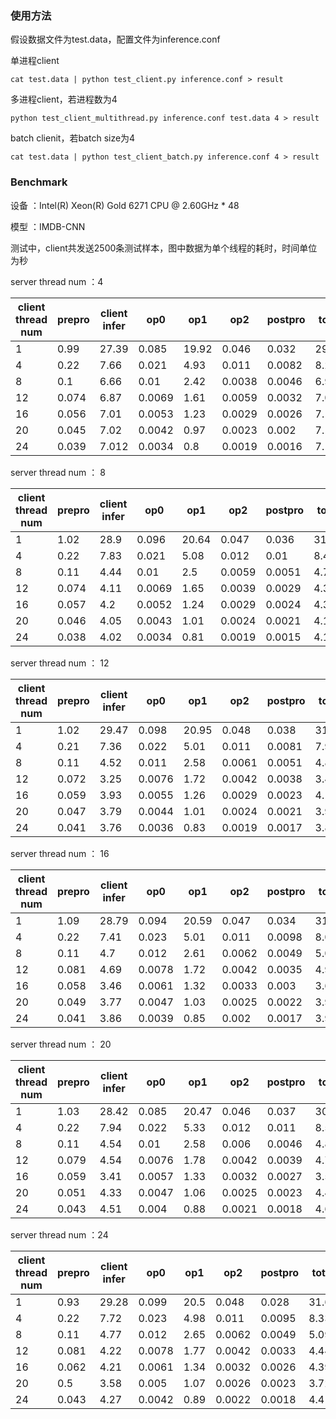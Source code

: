### 使用方法

假设数据文件为test.data，配置文件为inference.conf

单进程client
```
cat test.data | python test_client.py inference.conf > result
```
多进程client，若进程数为4
```
python test_client_multithread.py inference.conf test.data 4 > result
```
batch clienit，若batch size为4
```
cat test.data | python test_client_batch.py inference.conf 4 > result
```

### Benchmark

设备 ：Intel(R) Xeon(R)  Gold 6271 CPU @ 2.60GHz * 48

模型 ：IMDB-CNN

测试中，client共发送2500条测试样本，图中数据为单个线程的耗时，时间单位为秒

server thread num ：4

| client  thread num | prepro | client infer | op0    | op1   | op2    | postpro | total |
| ------------------ | ------ | ------------ | ------ | ----- | ------ | ------- | ----- |
| 1                  | 0.99   | 27.39        | 0.085  | 19.92 | 0.046  | 0.032   | 29.84 |
| 4                  | 0.22   | 7.66         | 0.021  | 4.93  | 0.011  | 0.0082  | 8.28  |
| 8                  | 0.1    | 6.66         | 0.01   | 2.42  | 0.0038 | 0.0046  | 6.95  |
| 12                 | 0.074  | 6.87         | 0.0069 | 1.61  | 0.0059 | 0.0032  | 7.07  |
| 16                 | 0.056  | 7.01         | 0.0053 | 1.23  | 0.0029 | 0.0026  | 7.17  |
| 20                 | 0.045  | 7.02         | 0.0042 | 0.97  | 0.0023 | 0.002   | 7.15  |
| 24                 | 0.039  | 7.012        | 0.0034 | 0.8   | 0.0019 | 0.0016  | 7.12  |

server thread num ： 8

| client  thread num | prepro | client infer | op0    | op1   | op2    | postpro | total |
| ------------------ | ------ | ------------ | ------ | ----- | ------ | ------- | ----- |
| 1                  | 1.02   | 28.9         | 0.096  | 20.64 | 0.047  | 0.036   | 31.51 |
| 4                  | 0.22   | 7.83         | 0.021  | 5.08  | 0.012  | 0.01    | 8.45  |
| 8                  | 0.11   | 4.44         | 0.01   | 2.5   | 0.0059 | 0.0051  | 4.73  |
| 12                 | 0.074  | 4.11         | 0.0069 | 1.65  | 0.0039 | 0.0029  | 4.31  |
| 16                 | 0.057  | 4.2          | 0.0052 | 1.24  | 0.0029 | 0.0024  | 4.35  |
| 20                 | 0.046  | 4.05         | 0.0043 | 1.01  | 0.0024 | 0.0021  | 4.18  |
| 24                 | 0.038  | 4.02         | 0.0034 | 0.81  | 0.0019 | 0.0015  | 4.13  |

server thread num ： 12

| client  thread num | prepro | client infer | op0    | op1   | op2    | postpro | total |
| ------------------ | ------ | ------------ | ------ | ----- | ------ | ------- | ----- |
| 1                  | 1.02   | 29.47        | 0.098  | 20.95 | 0.048  | 0.038   | 31.96 |
| 4                  | 0.21   | 7.36         | 0.022  | 5.01  | 0.011  | 0.0081  | 7.95  |
| 8                  | 0.11   | 4.52         | 0.011  | 2.58  | 0.0061 | 0.0051  | 4.83  |
| 12                 | 0.072  | 3.25         | 0.0076 | 1.72  | 0.0042 | 0.0038  | 3.45  |
| 16                 | 0.059  | 3.93         | 0.0055 | 1.26  | 0.0029 | 0.0023  | 4.1   |
| 20                 | 0.047  | 3.79         | 0.0044 | 1.01  | 0.0024 | 0.0021  | 3.92  |
| 24                 | 0.041  | 3.76         | 0.0036 | 0.83  | 0.0019 | 0.0017  | 3.87  |

server thread num ： 16

| client  thread num | prepro | client infer | op0    | op1   | op2    | postpro | total |
| ------------------ | ------ | ------------ | ------ | ----- | ------ | ------- | ----- |
| 1                  | 1.09   | 28.79        | 0.094  | 20.59 | 0.047  | 0.034   | 31.41 |
| 4                  | 0.22   | 7.41         | 0.023  | 5.01  | 0.011  | 0.0098  | 8.01  |
| 8                  | 0.11   | 4.7          | 0.012  | 2.61  | 0.0062 | 0.0049  | 5.01  |
| 12                 | 0.081  | 4.69         | 0.0078 | 1.72  | 0.0042 | 0.0035  | 4.91  |
| 16                 | 0.058  | 3.46         | 0.0061 | 1.32  | 0.0033 | 0.003   | 3.63  |
| 20                 | 0.049  | 3.77         | 0.0047 | 1.03  | 0.0025 | 0.0022  | 3.91  |
| 24                 | 0.041  | 3.86         | 0.0039 | 0.85  | 0.002  | 0.0017  | 3.98  |

server thread num ： 20

| client  thread num | prepro | client infer | op0    | op1   | op2    | postpro | total |
| ------------------ | ------ | ------------ | ------ | ----- | ------ | ------- | ----- |
| 1                  | 1.03   | 28.42        | 0.085  | 20.47 | 0.046  | 0.037   | 30.98 |
| 4                  | 0.22   | 7.94         | 0.022  | 5.33  | 0.012  | 0.011   | 8.53  |
| 8                  | 0.11   | 4.54         | 0.01   | 2.58  | 0.006  | 0.0046  | 4.84  |
| 12                 | 0.079  | 4.54         | 0.0076 | 1.78  | 0.0042 | 0.0039  | 4.76  |
| 16                 | 0.059  | 3.41         | 0.0057 | 1.33  | 0.0032 | 0.0027  | 3.58  |
| 20                 | 0.051  | 4.33         | 0.0047 | 1.06  | 0.0025 | 0.0023  | 4.48  |
| 24                 | 0.043  | 4.51         | 0.004  | 0.88  | 0.0021 | 0.0018  | 4.63  |

server thread num ：24

| client  thread num | prepro | client infer | op0    | op1  | op2    | postpro | total |
| ------------------ | ------ | ------------ | ------ | ---- | ------ | ------- | ----- |
| 1                  | 0.93   | 29.28        | 0.099  | 20.5 | 0.048  | 0.028   | 31.61 |
| 4                  | 0.22   | 7.72         | 0.023  | 4.98 | 0.011  | 0.0095  | 8.33  |
| 8                  | 0.11   | 4.77         | 0.012  | 2.65 | 0.0062 | 0.0049  | 5.09  |
| 12                 | 0.081  | 4.22         | 0.0078 | 1.77 | 0.0042 | 0.0033  | 4.44  |
| 16                 | 0.062  | 4.21         | 0.0061 | 1.34 | 0.0032 | 0.0026  | 4.39  |
| 20                 | 0.5    | 3.58         | 0.005  | 1.07 | 0.0026 | 0.0023  | 3.72  |
| 24                 | 0.043  | 4.27         | 0.0042 | 0.89 | 0.0022 | 0.0018  | 4.4   |
